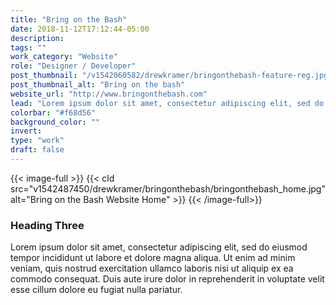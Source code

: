 ```yaml
---
title: "Bring on the Bash"
date: 2018-11-12T17:12:44-05:00
description:
tags: ""
work_category: "Website"
role: "Designer / Developer"
post_thumbnail: "/v1542060582/drewkramer/bringonthebash-feature-reg.jpg"
post_thumbnail_alt: "Bring on the bash"
website_url: "http://www.bringonthebash.com"
lead: "Lorem ipsum dolor sit amet, consectetur adipiscing elit, sed do eiusmod tempor incididunt ut labore et dolore magna aliqua. Ut enim ad minim veniam, quis nostrud exercitation ullamco laboris nisi ut aliquip ex ea commodo consequat. Duis aute irure dolor in reprehenderit in voluptate velit esse cillum dolore eu fugiat nulla pariatur."
colorbar: "#f68d56"
background_color: ""
invert:
type: "work"
draft: false
---
```


{{< image-full >}}
{{< cld src="v1542487450/drewkramer/bringonthebash/bringonthebash_home.jpg" alt="Bring on the Bash Website Home" >}}
{{< /image-full>}}

### Heading Three

Lorem ipsum dolor sit amet, consectetur adipiscing elit, sed do eiusmod tempor incididunt ut labore et dolore magna aliqua. Ut enim ad minim veniam, quis nostrud exercitation ullamco laboris nisi ut aliquip ex ea commodo consequat. Duis aute irure dolor in reprehenderit in voluptate velit esse cillum dolore eu fugiat nulla pariatur.